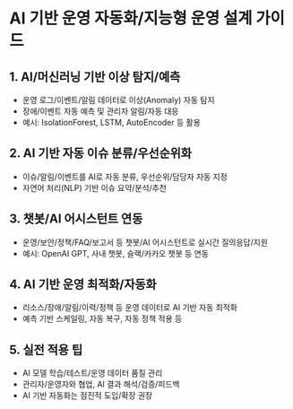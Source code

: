 # AI 기반 운영 자동화/지능형 운영 설계 가이드

## 1. AI/머신러닝 기반 이상 탐지/예측
- 운영 로그/이벤트/알림 데이터로 이상(Anomaly) 자동 탐지
- 장애/이벤트 자동 예측 및 관리자 알림/자동 대응
- 예시: IsolationForest, LSTM, AutoEncoder 등 활용

## 2. AI 기반 자동 이슈 분류/우선순위화
- 이슈/알림/이벤트를 AI로 자동 분류, 우선순위/담당자 자동 지정
- 자연어 처리(NLP) 기반 이슈 요약/분석/추천

## 3. 챗봇/AI 어시스턴트 연동
- 운영/보안/정책/FAQ/보고서 등 챗봇/AI 어시스턴트로 실시간 질의응답/지원
- 예시: OpenAI GPT, 사내 챗봇, 슬랙/카카오 챗봇 등 연동

## 4. AI 기반 운영 최적화/자동화
- 리소스/장애/알림/이력/정책 등 운영 데이터로 AI 기반 자동 최적화
- 예측 기반 스케일링, 자동 복구, 자동 정책 적용 등

## 5. 실전 적용 팁
- AI 모델 학습/테스트/운영 데이터 품질 관리
- 관리자/운영자와 협업, AI 결과 해석/검증/피드백
- AI 기반 자동화는 점진적 도입/확장 권장 